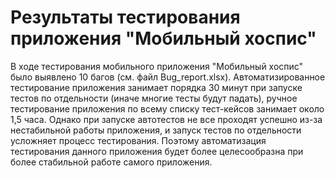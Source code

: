 # Результаты тестирования приложения "Мобильный хоспис"

В ходе тестирования мобильного приложения "Мобильный хоспис" было выявлено 10 багов (см. файл Bug_report.xlsx).
Автоматизированное тестирование приложения занимает порядка 30 минут при запуске тестов по отдельности (иначе многие тесты будут падать), ручное тестирование приложения по всему списку тест-кейсов занимает около 1,5 часа.
Однако при запуске автотестов не все проходят успешно из-за нестабильной работы приложения, и запуск тестов по отдельности усложняет процесс тестирования.
Поэтому автоматизация тестирования данного приложения будет более целесообразна при более стабильной работе самого приложения.


